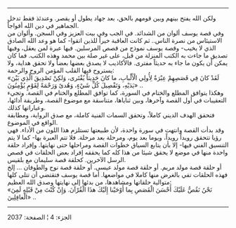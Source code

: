 ------------------------------------------------------------------------

ولكن الله يفتح بينهم وبين قومهم بالحق، بعد جهاد يطول أو يقصر. وعندئذ فقط
تدخل الجماهير في دين الله أفواجاً.  
وفي قصة يوسف ألوان من الشدائد. في الجب وفي بيت العزيز وفي السجن. وألوان
من الاستيئاس من نصرة الناس.. ثم كانت العاقبة خيراً للذين اتقوا- كما هو
وعد الله الصادق الذي لا يخيب- وقصة يوسف نموذج من قصص المرسلين. فيها عبرة
لمن يعقل، وفيها تصديق ما جاءت به الكتب المنزلة من قبل، على غير صلة بين
محمد وهذه الكتب. فما كان يمكن أن يكون ما جاء به حديثاً مفترى. فالأكاذيب
لا يصدق بعضها بعضاً ولا تحقق هداية، ولا يستروح فيها القلب المؤمن الروح
والرحمة:  
«لَقَدْ كانَ فِي قَصَصِهِمْ عِبْرَةٌ لِأُولِي الْأَلْبابِ، ما كانَ حَدِيثاً يُفْتَرى، وَلكِنْ تَصْدِيقَ
الَّذِي بَيْنَ يَدَيْهِ، وَتَفْصِيلَ كُلِّ شَيْءٍ، وَهُدىً وَرَحْمَةً لِقَوْمٍ يُؤْمِنُونَ» ..  
وهكذا يتوافق المطلع والختام في السورة، كما توافق المطلع والختام في
القصة. وتجيء التعقيبات في أول القصة وآخرها، وبين ثناياها، متناسقة مع
موضوع القصة، وطريقة أدائها، وعباراتها كذلك.  
فتحقق الهدف الديني كاملاً، وتحقق السمات الفنية كاملة، مع صدق الرواية،
ومطابقة الواقع في الموضوع.  
وقد بدأت القصة وانتهت في سورة واحدة، لأن طبيعتها تستلزم هذا اللون من
الأداء. فهي رؤيا تتحقق رويداً رويداً، ويوما بعد يوم، ومرحلة بعد مرحلة. فلا
تتم العبرة بها- كما لا يتم التنسيق الفني فيها- إلا بأن يتابع السياق
خطوات القصة ومراحلها حتى نهايتها. وإفراد حلقة واحدة منها في موضع لا يحقق
شيئا من هذا كله كما يحققه إفراد بعض الحلقات في قصص الرسل الآخرين. كحلقة
قصة سليمان مع بلقيس.  
أو حلقة قصة مولد مريم. أو حلقة قصة مولد عيسى. أو حلقة قصة نوح والطوفان
... إلخ فهذه الحلقات تفي بالغرض منها كاملا في مواضعها. أما قصة يوسف
فتقتضي أن تتلى كلها متوالية حلقاتها ومشاهدها، من بدئها إلى نهايتها وصدق
الله العظيم:  
«نَحْنُ نَقُصُّ عَلَيْكَ أَحْسَنَ الْقَصَصِ بِما أَوْحَيْنا إِلَيْكَ هذَا الْقُرْآنَ. وَإِنْ كُنْتَ مِنْ قَبْلِهِ لَمِنَ
الْغافِلِينَ» ..

------------------------------------------------------------------------

الجزء: 4 ¦ الصفحة: 2037
